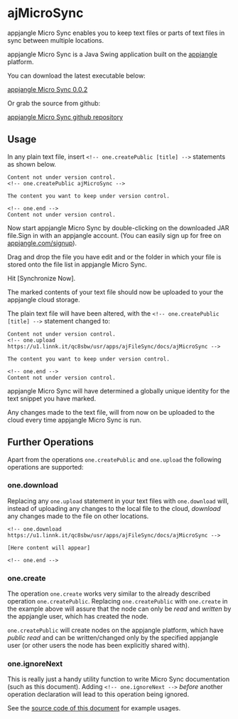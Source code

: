 <!-- one.upload https://u1.linnk.it/qc8sbw/usr/apps/ajFileSync/docs/ajMicroSync -->
ajMicroSync
==========

appjangle Micro Sync enables you to keep text files or parts of text files in sync between multiple locations.

appjangle Micro Sync is a Java Swing application built on the [appjangle](http://appjangle.com) platform.

You can download the latest executable below:

[appjangle Micro Sync 0.0.2](https://dl.dropbox.com/u/957046/onedb/mvn-releases/aj/apps/microsync/ajMicroSync/0.0.2/ajMicroSync-0.0.2-jar-with-dependencies.jar)

Or grab the source from github:

[appjangle Micro Sync github repository](https://github.com/mxro/ajMicroSync)

## Usage

In any plain text file, insert <!-- one.ignoreNext -->`<!-- one.createPublic [title] -->` statements as shown below.    
 
<!-- one.ignoreNext -->  
   
    Content not under version control.
    <!-- one.createPublic ajMicroSync -->   
 
    The content you want to keep under version control.
 
<!-- one.ignoreNext -->
    
    <!-- one.end -->    
    Content not under version control.    

Now start appjangle Micro Sync by double-clicking on the downloaded JAR file.Sign in with an appjangle account. 
(You can easily sign up for free on [appjangle.com/signup](http://appjangle.com)).

Drag and drop the file you have edit and or the folder in which your file is stored onto the file list in appjangle Micro Sync.

Hit [Synchronize Now].

The marked contents of your text file should now be uploaded to your the appjangle cloud storage. 

The plain text file will have been altered, with the <!-- one.ignoreNext -->`<!-- one.createPublic [title] -->` statement changed to:    

<!-- one.ignoreNext -->

    Content not under version control.    
    <!-- one.upload https://u1.linnk.it/qc8sbw/usr/apps/ajFileSync/docs/ajMicroSync -->
    
    The content you want to keep under version control.
    
<!-- one.ignoreNext -->

    <!-- one.end -->    
    Content not under version control.    

appjangle Micro Sync will have determined a globally unique identity for the text snippet you have marked.

Any changes made to the text file, will from now on be uploaded to the cloud every time appjangle Micro Sync is run.

## Further Operations

Apart from the operations `one.createPublic` and `one.upload` the following operations are supported:

### one.download

Replacing any `one.upload` statement in your text files with `one.download` will,
instead of uploading any changes to the local file to the cloud, *download* any
changes made to the file on other locations.

<!-- one.ignoreNext -->

    <!-- one.download https://u1.linnk.it/qc8sbw/usr/apps/ajFileSync/docs/ajMicroSync -->
    
    [Here content will appear]

<!-- one.ignoreNext -->

    <!-- one.end -->

### one.create

The operation `one.create` works very similar to the already described operation `one.createPublic`.
Replacing `one.createPublic` with `one.create` in the example above will assure that
the node can only be *read* and *written* by the appjangle user, which has created the node.

`one.createPublic` will create nodes on the appjangle platform, which have *public read* and
can be written/changed only by the specified appjangle user (or other users the node has
been explicitly shared with).

### one.ignoreNext

This is really just a handy utility function to write Micro Sync documentation (such as
this document). Adding <!-- one.ignoreNext -->`<!-- one.ignoreNext -->` *before* another
operation declaration will lead to this operation being ignored.

See the [source code of this document](http://u1.linnk.it/qc8sbw/usr/apps/ajFileSync/docs/ajMicroSync.value.md) for example usages.

<!-- one.end -->
